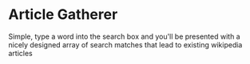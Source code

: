 # Article Gatherer

Simple, type a word into the search box and you'll be presented with a nicely designed array of search matches that lead to existing wikipedia articles
